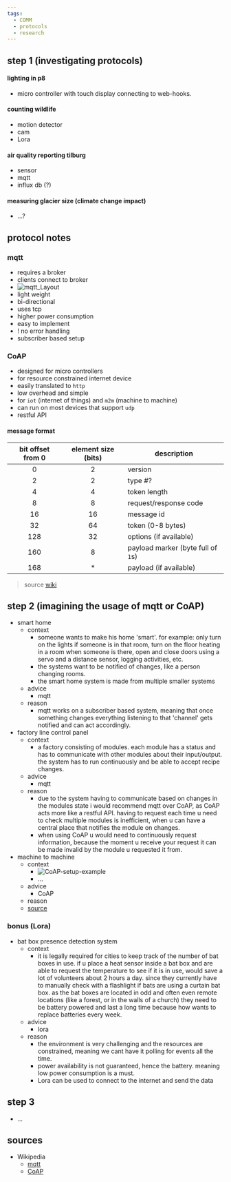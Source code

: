```yaml
---
tags:
  - COMM
  - protocols
  - research
---
```

## step 1 (investigating protocols)

#### lighting in p8

- micro controller with touch display connecting to web-hooks.

#### counting wildlife

- motion detector
- cam
- Lora 

#### air quality reporting tilburg

- sensor
- mqtt
- influx db (?)

#### measuring glacier size (climate change impact)

- ...?

## protocol notes

### mqtt

- requires a broker
- clients connect to broker
- ![mqtt_Layout](mqtt_layout.png)
- light weight
- bi-directional
- uses tcp
- higher power consumption
- easy to implement
- ! no error handling
- subscriber based setup

### CoAP

- designed for micro controllers
- for resource constrained internet device
- easily translated to `http`
- low overhead and simple
- for `iot` (internet of things) and `m2m` (machine to machine)
- can run on most devices that support `udp`
- restful API

#### message format

| bit offset from 0 | element size (bits) | description                        |
|:-----------------:|:-------------------:| ---------------------------------- |
|         0         |          2          | version                            |
|         2         |          2          | type #?                            |
|         4         |          4          | token length                       |
|         8         |          8          | request/response code              |
|        16         |         16          | message id                         |
|        32         |         64          | token (0-8 bytes)                  |
|        128        |         32          | options (if available)             |
|        160        |          8          | payload marker (byte full of `1`s) |
|        168        |          *          | payload (if available)             |

>source [wiki](https://en.wikipedia.org/wiki/Constrained_Application_Protocol)

## step 2 (imagining the usage of mqtt or CoAP)

- smart home
	- context
		- someone wants to make his home 'smart'. for example: only turn on the lights if someone is in that room, turn on the floor heating in a room when someone is there, open and close doors using a servo and a distance sensor, logging activities, etc.
		- the systems want to be notified of changes, like a person changing rooms.
		- the smart home system is made from multiple smaller systems
	- advice
		- mqtt
	- reason
		- mqtt works on a subscriber based system, meaning that once something changes everything listening to that 'channel' gets notified and can act accordingly.
- factory line control panel
	- context
		- a factory consisting of modules. each module has a status and has to communicate with other modules about their input/output. the system has to run continuously and be able to accept recipe changes.
	- advice
		- mqtt
	- reason
		- due to the system having to communicate based on changes in the modules state i would recommend mqtt over CoAP, as CoAP acts more like a restful API. having to request each time u need to check multiple modules is inefficient, when u can have a central place that notifies the module on changes.
		- when using CoAP u would need to continuously request information, because the moment u receive your request it can be made invalid by the module u requested it from.
- machine to machine
	- context
		- ![CoAP-setup-example](CoAP_setup.jpg)
		- ...
	- advice
		- CoAP
	- reason
	- [source](https://www.hivemq.com/article/mqtt-vs-coap-for-iot/)

### bonus (Lora)

- bat box presence detection system
	- context
		- it is legally required for cities to keep track of the number of bat boxes in use. if u place a heat sensor inside a bat box and are able to request the temperature to see if it is in use, would save a lot of volunteers about 2 hours a day. since they currently have to manually check with a flashlight if bats are using a curtain bat box. as the bat boxes are located in odd and often even remote locations (like a forest, or in the walls of a church) they need to be battery powered and last a long time because how wants to replace batteries every week.
	- advice
		- lora
	- reason
		- the environment is very challenging and the resources are constrained, meaning we cant have it polling for events all the time.
		- power availability is not guaranteed, hence the battery. meaning low power consumption is a must.
		- Lora can be used to connect to the internet and send the data

## step 3

- ...

## sources

- Wikipedia
	- [mqtt](https://en.wikipedia.org/wiki/MQTT)
	- [CoAP](https://en.wikipedia.org/wiki/Constrained_Application_Protocol)
